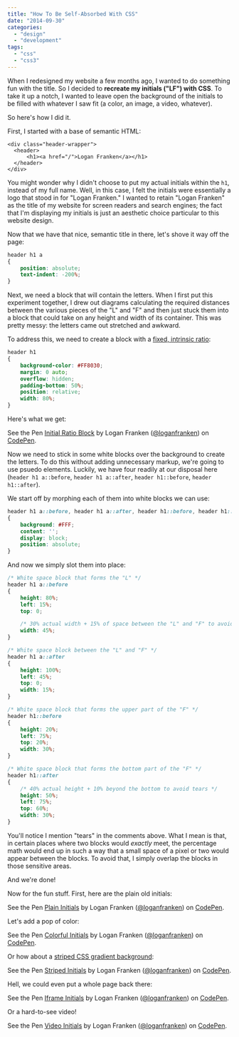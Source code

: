 ```yaml
---
title: "How To Be Self-Absorbed With CSS"
date: "2014-09-30"
categories: 
  - "design"
  - "development"
tags: 
  - "css"
  - "css3"
---
```


When I redesigned my website a few months ago, I wanted to do something fun with the title. So I decided to **recreate my initials ("LF") with CSS**. To take it up a notch, I wanted to leave open the background of the initials to be filled with whatever I saw fit (a color, an image, a video, whatever).

So here's how I did it.

First, I started with a base of semantic HTML:

```markup
<div class="header-wrapper">
  <header>
	  <h1><a href="/">Logan Franken</a></h1>
  </header>
</div>
```

You might wonder why I didn't choose to put my actual initials within the `h1`, instead of my full name. Well, in this case, I felt the initials were essentially a logo that stood in for "Logan Franken." I wanted to retain "Logan Franken" as the title of my website for screen readers and search engines; the fact that I'm displaying my initials is just an aesthetic choice particular to this website design.

Now that we have that nice, semantic title in there, let's shove it way off the page:

```css
header h1 a
{
    position: absolute;
    text-indent: -200%;
}
```

Next, we need a block that will contain the letters. When I first put this experiment together, I drew out diagrams calculating the required distances between the various pieces of the "L" and "F" and then just stuck them into a block that could take on any height and width of its container. This was pretty messy: the letters came out stretched and awkward.

To address this, we need to create a block with a [fixed, intrinsic ratio](http://www.fredparke.com/blog/css-padding-trick-responsive-intrinsic-ratios):

```css
header h1
{
    background-color: #FF8030;
    margin: 0 auto;
    overflow: hidden;
    padding-bottom: 50%;
    position: relative;
    width: 80%;
}
```

Here's what we get:

<p data-height="268" data-theme-id="0" data-slug-hash="zbhiL" data-default-tab="result" data-user="loganfranken" class="codepen">See the Pen <a href="http://codepen.io/loganfranken/pen/zbhiL/">Initial Ratio Block</a> by Logan Franken (<a href="http://codepen.io/loganfranken">@loganfranken</a>) on <a href="http://codepen.io">CodePen</a>.</p>
<script async src="//codepen.io/assets/embed/ei.js"></script>

Now we need to stick in some white blocks over the background to create the letters. To do this without adding unnecessary markup, we're going to use psuedo elements. Luckily, we have four readily at our disposal here (`header h1 a::before`, `header h1 a::after`, `header h1::before`, `header h1::after`).

We start off by morphing each of them into white blocks we can use:

```css
header h1 a::before, header h1 a::after, header h1::before, header h1::after
{
    background: #FFF;
    content: '';
    display: block;
    position: absolute;
}
```

And now we simply slot them into place:

```css
/* White space block that forms the "L" */
header h1 a::before
{
    height: 80%;
    left: 15%;
    top: 0;

    /* 30% actual width + 15% of space between the "L" and "F" to avoid tears */
    width: 45%;
}

/* White space block between the "L" and "F" */
header h1 a::after
{
    height: 100%;
    left: 45%;
    top: 0;
    width: 15%;
}

/* White space block that forms the upper part of the "F" */
header h1::before
{
    height: 20%;
    left: 75%;
    top: 20%;
    width: 30%;
}

/* White space block that forms the bottom part of the "F" */
header h1::after
{
    /* 40% actual height + 10% beyond the bottom to avoid tears */
    height: 50%;
    left: 75%;
    top: 60%;
    width: 30%;
}
```

You'll notice I mention "tears" in the comments above. What I mean is that, in certain places where two blocks would _exactly_ meet, the percentage math would end up in such a way that a small space of a pixel or two would appear between the blocks. To avoid that, I simply overlap the blocks in those sensitive areas.

And we're done!

Now for the fun stuff. First, here are the plain old initials:

<p data-height="268" data-theme-id="0" data-slug-hash="zgbCl" data-default-tab="result" data-user="loganfranken" class="codepen">See the Pen <a href="http://codepen.io/loganfranken/pen/zgbCl/">Plain Initials</a> by Logan Franken (<a href="http://codepen.io/loganfranken">@loganfranken</a>) on <a href="http://codepen.io">CodePen</a>.</p>
<script async src="//codepen.io/assets/embed/ei.js"></script>

Let's add a pop of color:

<p data-height="268" data-theme-id="0" data-slug-hash="hvlqe" data-default-tab="result" data-user="loganfranken" class="codepen">See the Pen <a href="http://codepen.io/loganfranken/pen/hvlqe/">Colorful Initials</a> by Logan Franken (<a href="http://codepen.io/loganfranken">@loganfranken</a>) on <a href="http://codepen.io">CodePen</a>.</p>
<script async src="//codepen.io/assets/embed/ei.js"></script>

Or how about a [striped CSS gradient background](http://lea.verou.me/css3patterns/#diagonal-stripes):

<p data-height="268" data-theme-id="0" data-slug-hash="LqtFu" data-default-tab="result" data-user="loganfranken" class="codepen">See the Pen <a href="http://codepen.io/loganfranken/pen/LqtFu/">Striped Initials</a> by Logan Franken (<a href="http://codepen.io/loganfranken">@loganfranken</a>) on <a href="http://codepen.io">CodePen</a>.</p>
<script async src="//codepen.io/assets/embed/ei.js"></script>

Hell, we could even put a whole page back there:

<p data-height="268" data-theme-id="0" data-slug-hash="kxmvL" data-default-tab="result" data-user="loganfranken" class="codepen">See the Pen <a href="http://codepen.io/loganfranken/pen/kxmvL/">Iframe Initials</a> by Logan Franken (<a href="http://codepen.io/loganfranken">@loganfranken</a>) on <a href="http://codepen.io">CodePen</a>.</p>
<script async src="//codepen.io/assets/embed/ei.js"></script>

Or a hard-to-see video!

<p data-height="268" data-theme-id="0" data-slug-hash="fKBeu" data-default-tab="result" data-user="loganfranken" class="codepen">See the Pen <a href="http://codepen.io/loganfranken/pen/fKBeu/">Video Initials</a> by Logan Franken (<a href="http://codepen.io/loganfranken">@loganfranken</a>) on <a href="http://codepen.io">CodePen</a>.</p>
<script async src="//codepen.io/assets/embed/ei.js"></script>
